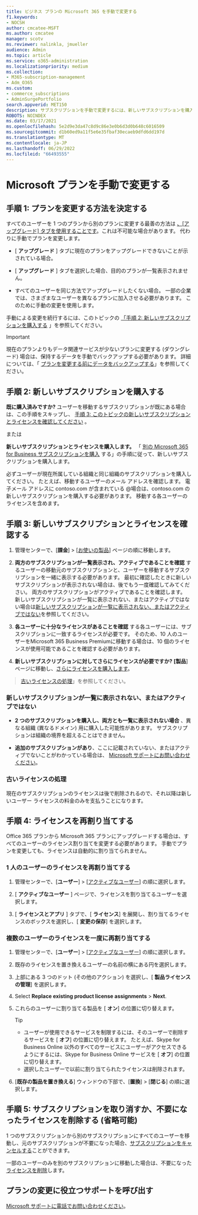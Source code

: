```yaml
---
title: ビジネス プランの Microsoft 365 を手動で変更する
f1.keywords:
- NOCSH
author: cmcatee-MSFT
ms.author: cmcatee
manager: scotv
ms.reviewer: nalinkla, jmueller
audience: Admin
ms.topic: article
ms.service: o365-administration
ms.localizationpriority: medium
ms.collection:
- M365-subscription-management
- Adm_O365
ms.custom:
- commerce_subscriptions
- AdminSurgePortfolio
search.appverid: MET150
description: サブスクリプションを手動で変更するには、新しいサブスクリプションを購入し、両方のサブスクリプションが一覧表示され、アクティブであることを確認します。
ROBOTS: NOINDEX
ms.date: 03/17/2021
ms.openlocfilehash: 5e2d9e3da47c8d9c86e3e0b6d3d0b648c6016509
ms.sourcegitcommit: d1b60ed9a11f5e6e35fbaf30ecaeb9dfd6dd197d
ms.translationtype: MT
ms.contentlocale: ja-JP
ms.lasthandoff: 06/29/2022
ms.locfileid: "66493555"
---
```

# <a name="manually-change-microsoft-plans"></a>Microsoft プランを手動で変更する

## <a name="step-1-decide-how-to-change-plans"></a>手順 1: プランを変更する方法を決定する

すべてのユーザーを 1 つのプランから別のプランに変更する最善の方法は [、[アップグレード] タブを使用することです](upgrade-to-different-plan.md)。これは不可能な場合があります。 代わりに手動でプランを変更します。

- [ **アップグレード** ] タブに現在のプランをアップグレードできないことが示されている場合。

- [ **アップグレード** ] タブを選択した場合、目的のプランが一覧表示されません。

- すべてのユーザーを同じ方法でアップグレードしたくない場合。 一部の企業では、さまざまなユーザーを異なるプランに加入させる必要があります。 このために手動の変更を使用します。

手動による変更を続行するには、このトピックの [「手順 2: 新しいサブスクリプションを購入する](#step-2-buy-a-new-subscription) 」を参照してください。

> [!IMPORTANT]
> 現在のプランよりもデータ関連サービスが少ないプランに変更する (ダウングレード) 場合は、保持するデータを手動でバックアップする必要があります。 詳細については、「 [プランを変更する前にデータをバックアップする](back-up-data-before-switching-plans.md)」を参照してください。

## <a name="step-2-buy-a-new-subscription"></a>手順 2: 新しいサブスクリプションを購入する

**既に購入済みですか?** ユーザーを移動するサブスクリプションが既にある場合は、この手順をスキップし、 [手順 3: このトピックの新しいサブスクリプションとライセンスを確認してください](#step-3-check-your-new-subscription-and-licenses) 。

または

**新しいサブスクリプションとライセンスを購入します。** 「 [別の Microsoft 365 for Business サブスクリプションを購入](../try-or-buy-microsoft-365.md) する」の手順に従って、新しいサブスクリプションを購入します。

必ずユーザーが現在所属している組織と同じ組織のサブスクリプションを購入してください。 たとえば、移動するユーザーのメール アドレスを確認します。 電子メール アドレスに contoso.com が含まれている \@場合は、contoso.com の新しいサブスクリプションを購入する必要があります。
移動する各ユーザーのライセンスを含めます。

## <a name="step-3-check-your-new-subscription-and-licenses"></a>手順 3: 新しいサブスクリプションとライセンスを確認する

1. 管理センターで、[**課金**] \> [<a href="https://go.microsoft.com/fwlink/p/?linkid=842054" target="_blank">お使いの製品</a>] ページの順に移動します。

2. **両方のサブスクリプションが一覧表示され、アクティブであることを確認** するユーザーの移動元のサブスクリプションと、ユーザーを移動するサブスクリプションを一緒に表示する必要があります。 最初に確認したときに新しいサブスクリプションが表示されない場合は、後でもう一度確認してみてください。 両方のサブスクリプションがアクティブであることを確認します。 新しいサブスクリプションが一覧に表示されない、またはアクティブではない場合は[新しいサブスクリプションが一覧に表示されない、またはアクティブではない](#the-new-subscription-isnt-listed-or-isnt-active)を参照してください。

3. **各ユーザーに十分なライセンスがあることを確認** する各ユーザーには、サブスクリプションに一致するライセンスが必要です。 そのため、10 人のユーザーをMicrosoft 365 Business Premiumに移動する場合は、10 個のライセンスが使用可能であることを確認する必要があります。

4. **新しいサブスクリプションに対してさらにライセンスが必要ですか?**
   **[製品**] ページに移動し、[さらにライセンスを購入します](../licenses/buy-licenses.md)。

> [古いライセンスの処理](#what-about-the-old-licenses)」を参照してください。

### <a name="the-new-subscription-isnt-listed-or-isnt-active"></a>新しいサブスクリプションが一覧に表示されない、またはアクティブではない

- **2 つのサブスクリプションを購入し、両方とも一覧に表示されない場合** 、異なる組織 (異なるドメイン) 用に購入した可能性があります。 サブスクリプションは組織の境界を超えることはできません。

- **追加のサブスクリプションがあり**、ここに記載されていない、またはアクティブでないことがわかっている場合は、 [Microsoft サポートにお問い合わせください](../../admin/get-help-support.md)。

### <a name="what-about-the-old-licenses"></a>古いライセンスの処理

現在のサブスクリプションのライセンスは後で削除されるので、それ以降は新しいユーザー ライセンスの料金のみを支払うことになります。

## <a name="step-4-reassign-licenses"></a>手順 4: ライセンスを再割り当てする

Office 365 プランから Microsoft 365 プランにアップグレードする場合は、すべてのユーザーのライセンス割り当てを変更する必要があります。 手動でプランを変更しても、ライセンスは自動的に割り当てられません。

### <a name="reassign-a-license-for-one-user"></a>1 人のユーザーのライセンスを再割り当てする

1. 管理センターで、[**ユーザー**] \> [<a href="https://go.microsoft.com/fwlink/p/?linkid=834822" target="_blank">アクティブなユーザー</a>] の順に選択します。

2. [ **アクティブなユーザー** ] ページで、ライセンスを割り当てるユーザーを選択します。

3. [ **ライセンスとアプリ** ] タブで、[ **ライセンス**] を展開し、割り当てるライセンスのボックスを選択し、[ **変更の保存**] を選択します。

### <a name="reassign-licenses-for-multiple-users-at-once"></a>複数のユーザーのライセンスを一度に再割り当てする

1. 管理センターで、[**ユーザー**] \> [<a href="https://go.microsoft.com/fwlink/p/?linkid=834822" target="_blank">アクティブなユーザー</a>] の順に選択します。

2. 既存のライセンスを置き換えるユーザーの名前の横にある円を選択します。

3. 上部にある 3 つのドット (その他のアクション) を選択し、[ **製品ライセンスの管理**] を選択します。

4. Select **Replace existing product license assignments** \> **Next**.

5. これらのユーザーに割り当てる製品を [ **オン**] の位置に切り替えます。

    > [!TIP]
    > - ユーザーが使用できるサービスを制限するには、そのユーザーで削除するサービスを [ **オフ**] の位置に切り替えます。 たとえば、Skype for Business Online 以外のすべてのサービスにユーザーがアクセスできるようにするには、Skype for Business Online サービスを [ **オフ**] の位置に切り替えます。
    > - 選択したユーザーで以前に割り当てられたライセンスは削除されます。

6. [**既存の製品を置き換える**] ウィンドウの下部で、[**置換**] \> [**閉じる**] の順に選択します。

## <a name="step-5-cancel-subscriptions-or-remove-licenses-that-you-no-longer-need-optional"></a>手順 5: サブスクリプションを取り消すか、不要になったライセンスを削除する (省略可能)

1 つのサブスクリプションから別のサブスクリプションにすべてのユーザーを移動し、元のサブスクリプションが不要になった場合、[サブスクリプションをキャンセルする](cancel-your-subscription.md)ことができます。

一部のユーザーのみを別のサブスクリプションに移動した場合は、不要になった[ライセンスを削除](../licenses/buy-licenses.md)します。

## <a name="call-support-to-help-you-change-plans"></a>プランの変更に役立つサポートを呼び出す

[Microsoft サポートに電話でお問い合わせください](../../admin/get-help-support.md)。
